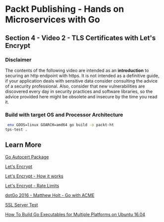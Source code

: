 # Packt Publishing - Hands on Microservices with Go

## Section 4 - Video 2 - TLS Certificates with Let's Encrypt

### Disclaimer

The contents of the following video are intended as an **introduction** to securing an http endpoint with https. It is not intended as a definitive guide, if your application deals with sensitive data consider consulting the advice of a security professional. Also, consider that new vulnerabilities are discovered every day in security practices and software libraries, so the advice provided here might be obsolete and insecure by the time you read it.

### Build with target OS and Processor Architecture

``` bash
 env GOOS=linux GOARCH=amd64 go build -o packt-ht
tps-test .

```

## Learn More

[Go Autocert Package](golang.org/x/crypto/acme/autocert)

[Let's Encrypt](https://letsencrypt.org/)

[Let's Encrypt - How it works](https://letsencrypt.org/how-it-works/)

[Let's Encrypt - Rate Limits](https://letsencrypt.org/docs/rate-limits/)

[dotGo 2016 - Matthew Holt - Go with ACME](https://www.youtube.com/watch?v=KdX51QJWQTA)

[SSL Server Test](https://www.ssllabs.com/ssltest/)

[How To Build Go Executables for Multiple Platforms on Ubuntu 16.04](https://www.digitalocean.com/community/tutorials/how-to-build-go-executables-for-multiple-platforms-on-ubuntu-16-04)
